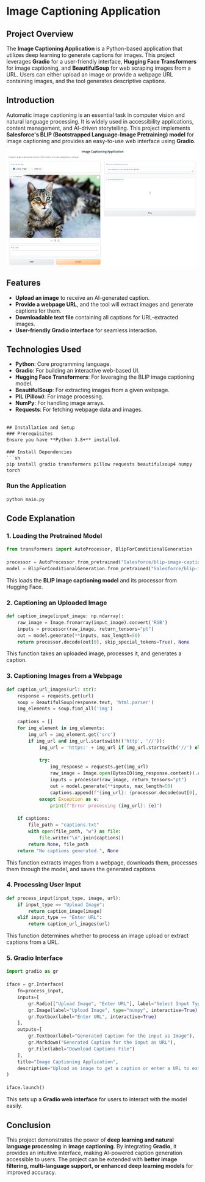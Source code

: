 # Image Captioning Application

## Project Overview
The **Image Captioning Application** is a Python-based application that utilizes deep learning to generate captions for images. This project leverages **Gradio** for a user-friendly interface, **Hugging Face Transformers** for image captioning, and **BeautifulSoup** for web scraping images from a URL. Users can either upload an image or provide a webpage URL containing images, and the tool generates descriptive captions.

## Introduction
Automatic image captioning is an essential task in computer vision and natural language processing. It is widely used in accessibility applications, content management, and AI-driven storytelling. This project implements **Salesforce's BLIP (Bootstrapped Language-Image Pretraining) model** for image captioning and provides an easy-to-use web interface using **Gradio**.


<p align="center">
  <img src="https://github.com/so123-design/Image-Captioning-Application/blob/4de7793ad772ab28e6e4d30a0b02bd741f278da9/Image%20captioning%202.PNG" alt="My Image" width="800">
</p>


## Features
- **Upload an image** to receive an AI-generated caption.
- **Provide a webpage URL**, and the tool will extract images and generate captions for them.
- **Downloadable text file** containing all captions for URL-extracted images.
- **User-friendly Gradio interface** for seamless interaction.

## Technologies Used
- **Python**: Core programming language.
- **Gradio**: For building an interactive web-based UI.
- **Hugging Face Transformers**: For leveraging the BLIP image captioning model.
- **BeautifulSoup**: For extracting images from a given webpage.
- **PIL (Pillow)**: For image processing.
- **NumPy**: For handling image arrays.
- **Requests**: For fetching webpage data and images.


```

## Installation and Setup
### Prerequisites
Ensure you have **Python 3.8+** installed.

### Install Dependencies
```sh
pip install gradio transformers pillow requests beautifulsoup4 numpy torch
```

### Run the Application
```sh
python main.py
```

## Code Explanation
### 1. Loading the Pretrained Model
```python
from transformers import AutoProcessor, BlipForConditionalGeneration

processor = AutoProcessor.from_pretrained("Salesforce/blip-image-captioning-base")
model = BlipForConditionalGeneration.from_pretrained("Salesforce/blip-image-captioning-base")
```
This loads the **BLIP image captioning model** and its processor from Hugging Face.

### 2. Captioning an Uploaded Image
```python
def caption_image(input_image: np.ndarray):
    raw_image = Image.fromarray(input_image).convert('RGB')
    inputs = processor(raw_image, return_tensors="pt")
    out = model.generate(**inputs, max_length=50)
    return processor.decode(out[0], skip_special_tokens=True), None
```
This function takes an uploaded image, processes it, and generates a caption.

### 3. Captioning Images from a Webpage
```python
def caption_url_images(url: str):
    response = requests.get(url)
    soup = BeautifulSoup(response.text, 'html.parser')
    img_elements = soup.find_all('img')
    
    captions = []
    for img_element in img_elements:
        img_url = img_element.get('src')
        if img_url and img_url.startswith(('http', '//')):
            img_url = 'https:' + img_url if img_url.startswith('//') else img_url
            
            try:
                img_response = requests.get(img_url)
                raw_image = Image.open(BytesIO(img_response.content)).convert('RGB')
                inputs = processor(raw_image, return_tensors="pt")
                out = model.generate(**inputs, max_length=50)
                captions.append(f"{img_url}: {processor.decode(out[0], skip_special_tokens=True)}")
            except Exception as e:
                print(f"Error processing {img_url}: {e}")
    
    if captions:
        file_path = "captions.txt"
        with open(file_path, "w") as file:
            file.write("\n".join(captions))
        return None, file_path
    return "No captions generated.", None
```
This function extracts images from a webpage, downloads them, processes them through the model, and saves the generated captions.

### 4. Processing User Input
```python
def process_input(input_type, image, url):
    if input_type == "Upload Image":
        return caption_image(image)
    elif input_type == "Enter URL":
        return caption_url_images(url)
```
This function determines whether to process an image upload or extract captions from a URL.

### 5. Gradio Interface
```python
import gradio as gr

iface = gr.Interface(
    fn=process_input,
    inputs=[
        gr.Radio(["Upload Image", "Enter URL"], label="Select Input Type"),
        gr.Image(label="Upload Image", type="numpy", interactive=True),
        gr.Textbox(label="Enter URL", interactive=True)
    ],
    outputs=[
        gr.Textbox(label="Generated Caption for the input as Image"),
        gr.Markdown("Generated Caption for the input as URL"),
        gr.File(label="Download Captions File")
    ],
    title="Image Captioning Application",
    description="Upload an image to get a caption or enter a URL to extract and caption images from a webpage."
)

iface.launch()
```
This sets up a **Gradio web interface** for users to interact with the model easily.

## Conclusion
This project demonstrates the power of **deep learning and natural language processing** in **image captioning**. By integrating **Gradio**, it provides an intuitive interface, making AI-powered caption generation accessible to users. The project can be extended with **better image filtering, multi-language support, or enhanced deep learning models** for improved accuracy.
